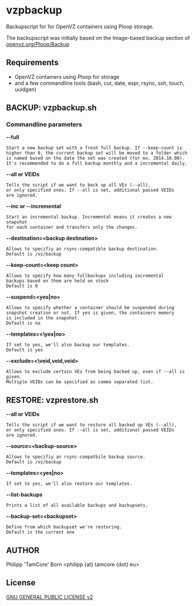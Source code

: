 # vzpbackup

Backupscript for for OpenVZ containers using Ploop storage.

The backupscript was initially based on the Image-based backup section of [openvz.org/Ploop/Backup](http://openvz.org/Ploop/Backup)

## Requirements

* OpenVZ containers using Ploop for storage
* and a few commandline tools (bash, cut, date, expr, rsync, ssh, touch, uuidgen)

## BACKUP: vzpbackup.sh

### Commandline parameters

**--full**

	Start a new backup set with a fresh full backup. If --keep-count is
	higher than 0, the current backup set will be moved to a folder which
	is named based on the date the set was created (for ex. 2014.10.08).
	It's recommended to do a full backup monthly and a incremental daily.

**--all or VEIDs**

	Tells the script if we want to back up all VEs (--all),
	or only specified ones. If --all is set, additional passed VEIDs
	are ignored.

**--inc or --incremental**

	Start an incremental backup. Incremental means it creates a new snapshot
	for each container and transfers only the changes.

**--destination=\<backup destination\>**

	Allows to specifiy an rsync-compatible backup destination.
	Default is /vz/backup

**--keep-count=\<keep count\>**

	Allows to specify how many fullbackups including incremental
	backups based on them are held on stock
	Default is 0

**--suspend=\<yes|no\>**

	Allows to specify whether a container should be suspended during
	snapshot creation or not. If yes is given, the containers memory
	is included in the snapshot.
	Default is no

**--templates=<\yes|no\>**

	If set to yes, we'll also backup our templates.
	Default is yes

**--exclude=<\veid,veid,veid\>**

	Allows to exclude certain VEs from being backed up, even if --all is given.
	Multiple VEIDs can be specified as comma separated list.

## RESTORE: vzprestore.sh

**--all or VEIDs**

	Tells the script if we want to restore all backed up VEs (--all),
	or only specified ones. If --all is set, additional passed VEIDs
	are ignored.

**--source=\<backup-source\>**

	Allows to specifiy an rsync-compatbile backup source.
	Default is /vz/backup

**--templates=\<yes|no\>**

	If set to yes, we'll also restore our templates.

**--list-backups**

	Prints a list of all available backups and backupsets.

**--backup-set=\<backupset\>**

	Define from which backupset we're restoring.
	Default is the current one

## AUTHOR
Philipp 'TamCore' Born <philipp {at} tamcore {dot} eu>

## License
[GNU GENERAL PUBLIC LICENSE v2](LICENSE)